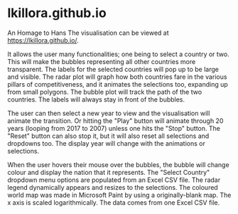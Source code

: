 # lkillora.github.io
An Homage to Hans
The visualisation can be viewed at https://lkillora.github.io/.

It allows the user many functionalities; one being to select a country or two. 
This will make the bubbles representing all other countries more transparent. 
The labels for the selected countries will pop up to be large and visible.
The radar plot will graph how both countries fare in the various pillars of
competitiveness, and it animates the selections too, expanding up from small polygons.
The bubble plot will track the path of the two countries.
The labels will always stay in front of the bubbles.

The user can then select a new year to view and the visualisation will animate the transition.
Or hitting the "Play" button will animate through 20 years (looping from 2017 to 2007)
unless one hits the "Stop" button. 
The "Reset" button can also stop it, but it will also reset all selections and dropdowns too.
The display year will change with the animations or selections.

When the user hovers their mouse over the bubbles, the bubble will change colour 
and display the nation that it represents.
The "Select Country" dropdown menu options are populated from an Excel CSV file.
The radar legend dynamically appears and resizes to the selections.
The coloured world map was made in Microsoft Paint by using a originally-blank map.
The x axis is scaled logarithmically.
The data comes from one Excel CSV file.
